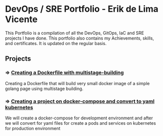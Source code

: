 # DevOps / SRE Portfolio - Erik de Lima Vicente

<p>This Portfolio is a compilation of all the DevOps, GitOps, IaC and SRE projects I have done. This portfolio also contains my Achievements, skills, and certificates. It is updated on the regular basis.</p>

<h2>Projects</h2>


<h3>  => <a href="https://github.com/ErikLVicente/docker-image-golang-very-small">Creating a Dockerfile with multistage-building</a></h3>
<p>Creating a Dockerfile that will build very small docker image of a simple golang page using multistage building.</p>

<h3>  => <a href="https://github.com/ErikLVicente/project-docker-compose-to-kubernetes">Creating a project on docker-compose and convert to yaml kubernetes</a></h3>
<p>We will create a docker-compose for development environment and after we will convert for yaml files for create a pods and services on kubernetes for production environment</p>


 

